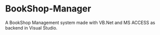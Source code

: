 # BookShop-Manager
A BookShop Management system made with VB.Net and MS ACCESS as backend in Visual Studio.
